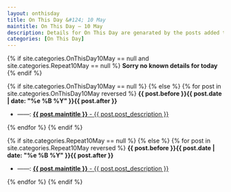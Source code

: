 ```yaml
---
layout: onthisday
title: On This Day &#124; 10 May
maintitle: On This Day — 10 May
description: Details for On This Day are genarated by the posts added to the website so the content is subject to changes/updates over time.
categories: [On This Day]
---
```


{% if site.categories.OnThisDay10May == null and site.categories.Repeat10May == null %}
<strong>Sorry no known details for today</strong>
{% endif %}

{% if site.categories.OnThisDay10May == null %}
{% else %}
{% for post in site.categories.OnThisDay10May reversed %}
<strong>{{ post.before }}{{ post.date | date: "%e %B %Y" }}{{ post.after }}</strong>
<ul>
<li> ——: <a class="{{ post.class }}" href="{{ post.url }}"><strong>{{ post.maintitle }}</strong> - {{ post.post_description }}</a></li>
</ul>
{% endfor %}
{% endif %}

{% if site.categories.Repeat10May == null %}
{% else %}
{% for post in site.categories.Repeat10May reversed %}
<strong>{{ post.before }}{{ post.date | date: "%e %B %Y" }}{{ post.after }}</strong>
<ul>
<li> ——: <a class="{{ post.class }}" href="{{ post.url }}"><strong>{{ post.maintitle }}</strong> - {{ post.post_description }}</a></li>
</ul>
{% endfor %}
{% endif %}
